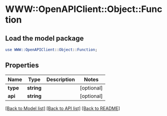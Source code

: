 # WWW::OpenAPIClient::Object::Function

## Load the model package
```perl
use WWW::OpenAPIClient::Object::Function;
```

## Properties
Name | Type | Description | Notes
------------ | ------------- | ------------- | -------------
**type** | **string** |  | [optional] 
**api** | **string** |  | [optional] 

[[Back to Model list]](../README.md#documentation-for-models) [[Back to API list]](../README.md#documentation-for-api-endpoints) [[Back to README]](../README.md)


